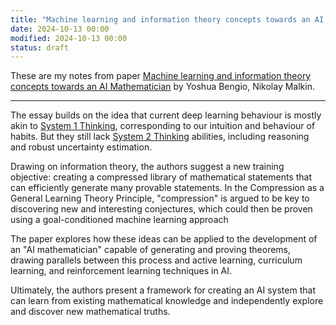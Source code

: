 ```yaml
---
title: "Machine learning and information theory concepts towards an AI Mathematician"
date: 2024-10-13 00:00
modified: 2024-10-13 00:00
status: draft
---
```


These are my notes from paper [Machine learning and information theory concepts towards an AI Mathematician](https://arxiv.org/abs/2403.04571) by Yoshua Bengio, Nikolay Malkin.

---

The essay builds on the idea that current deep learning behaviour is mostly akin to [System 1 Thinking](../permanent/system-1-thinking.md), corresponding to our intuition and behaviour of habits. But they still lack [System 2 Thinking](../permanent/system-2-thinking.md) abilities, including reasoning and robust uncertainty estimation.

Drawing on information theory, the authors suggest a new training objective: creating a compressed library of mathematical statements that can efficiently generate many provable statements. In the Compression as a General Learning Theory Principle, "compression" is argued to be key to discovering new and interesting conjectures, which could then be proven using a goal-conditioned machine learning approach  

The paper explores how these ideas can be applied to the development of an "AI mathematician" capable of generating and proving theorems, drawing parallels between this process and active learning, curriculum learning, and reinforcement learning techniques in AI.

Ultimately, the authors present a framework for creating an AI system that can learn from existing mathematical knowledge and independently explore and discover new mathematical truths.